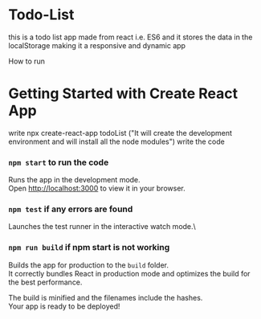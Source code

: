 # Todo-List
this is a todo list app made from react i.e. ES6 and it stores the data in the localStorage making it a responsive and dynamic app

How to run
# Getting Started with Create React App

write npx create-react-app todoList
("It will create the development environment and will install all the node modules")
write the code

### `npm start` to run the code 

Runs the app in the development mode.\
Open [http://localhost:3000](http://localhost:3000) to view it in your browser.


### `npm test` if any errors are found

Launches the test runner in the interactive watch mode.\


### `npm run build` if npm start is not working

Builds the app for production to the `build` folder.\
It correctly bundles React in production mode and optimizes the build for the best performance.

The build is minified and the filenames include the hashes.\
Your app is ready to be deployed!



